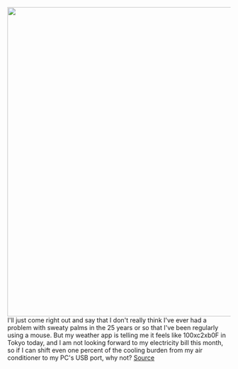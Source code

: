 <img src='https://cdn.vox-cdn.com/thumbor/MVbfpTWWYURllyq9kK5InX1PdxA=/0x0:2040x1360/1200x800/filters:focal(857x517:1183x843)/cdn.vox-cdn.com/uploads/chorus_image/image/67290712/DSCF7370.0.jpg' width='700px' /><br/>
I'll just come right out and say that I don't really think I've ever had a problem with sweaty palms in the 25 years or so that I've been regularly using a mouse. But my weather app is telling me it feels like 100xc2xb0F in Tokyo today, and I am not looking forward to my electricity bill this month, so if I can shift even one percent of the cooling burden from my air conditioner to my PC's USB port, why not?
<a href='https://www.theverge.com/2020/8/25/21400620/zephyr-gaming-mouse-built-in-cooling-fan'> Source <a/>